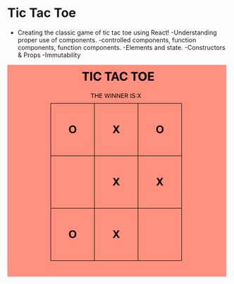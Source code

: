 # Tic Tac Toe
- Creating the classic game of tic tac toe using React!
-Understanding proper use of components.
-controlled components, function components, function components.
-Elements and state.
-Constructors & Props
-Immutability

![header](https://github.com/imanirak/tictactoe/blob/main/tictactoe.png)
